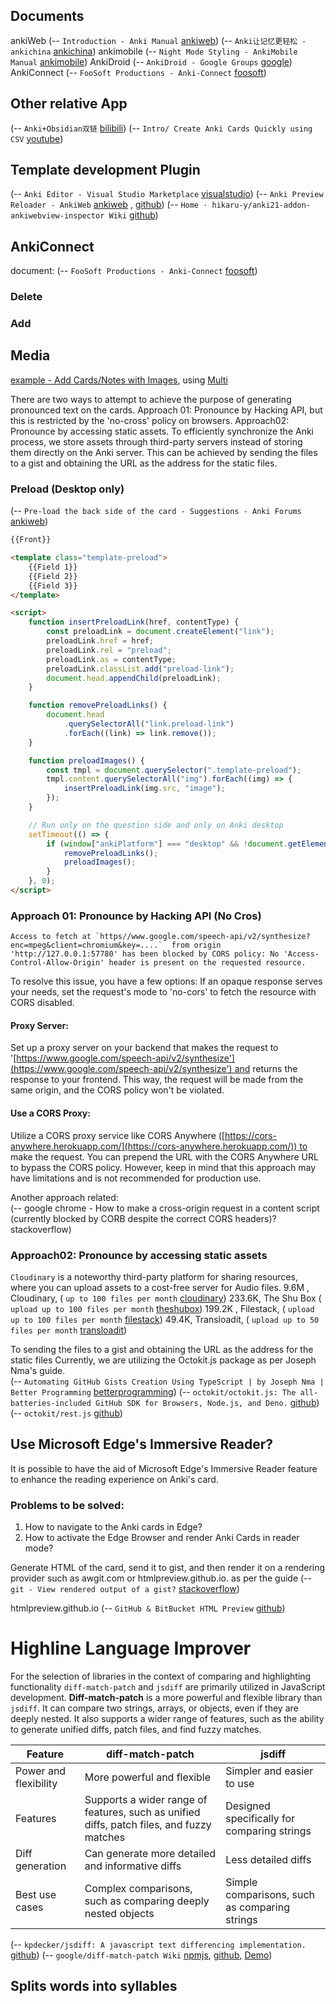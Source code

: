 
## Documents
ankiWeb
(-- `Introduction - Anki Manual` [ankiweb](https://docs.ankiweb.net/intro.html))
(-- `Anki让记忆更轻松 - ankichina` [ankichina](http://www.ankichina.net/manual/anki/#%E6%96%B0%E5%8D%A1%E7%89%87))
ankimobile
(-- `Night Mode Styling - AnkiMobile Manual` [ankimobile](https://docs.ankimobile.net/night-mode.html))
AnkiDroid
(-- `AnkiDroid - Google Groups` [google](https://groups.google.com/g/anki-android))
AnkiConnect
(-- `FooSoft Productions - Anki-Connect` [foosoft](https://foosoft.net/projects/anki-connect/))

## Other relative App 
(-- `Anki+Obsidian双链` [bilibili](https://www.bilibili.com/video/BV1Ch411i7fZ/?t=923))
(-- `Intro/ Create Anki Cards Quickly using CSV` [youtube](https://youtu.be/BwGNP3GXmxg?t=2))

## Template development Plugin
(-- `Anki Editor - Visual Studio Marketplace` [visualstudio](https://marketplace.visualstudio.com/items?itemName=pedro-bronsveld.anki-editor&ssr=false#overview))
(-- `Anki Preview Reloader - AnkiWeb` [ankiweb](https://ankiweb.net/shared/info/571150035) ,   [github](https://github.com/Pedro-Bronsveld/anki-preview-reloader))
(-- `Home · hikaru-y/anki21-addon-ankiwebview-inspector Wiki` [github](https://github.com/hikaru-y/anki21-addon-ankiwebview-inspector/wiki))

## AnkiConnect
document: (-- `FooSoft Productions - Anki-Connect` [foosoft](https://foosoft.net/projects/anki-connect/))
### Delete

### Add


## Media
[example - Add Cards/Notes with Images](https://github.com/FooSoft/anki-connect/issues/158#issuecomment-622669323), using  [Multi](https://foosoft.net/projects/anki-connect/#multi)

There are two ways to attempt to achieve the purpose of generating pronounced text on the cards.
Approach 01: Pronounce by Hacking API, but this is restricted by the 'no-cross' policy on browsers.
Approach02: Pronounce by accessing static assets. To efficiently synchronize the Anki process, we store assets through third-party servers instead of storing them directly on the Anki server. This can be achieved by sending the files to a gist and obtaining the URL as the address for the static files.

### Preload   (Desktop only)
(-- `Pre-load the back side of the card - Suggestions - Anki Forums` [ankiweb](https://forums.ankiweb.net/t/pre-load-the-back-side-of-the-card/9865/8))
```html
{{Front}}

<template class="template-preload">
    {{Field 1}}
    {{Field 2}}
    {{Field 3}}
</template>

<script>
    function insertPreloadLink(href, contentType) {
        const preloadLink = document.createElement("link");
        preloadLink.href = href;
        preloadLink.rel = "preload";
        preloadLink.as = contentType;
        preloadLink.classList.add("preload-link");
        document.head.appendChild(preloadLink);
    }

    function removePreloadLinks() {
        document.head
            .querySelectorAll("link.preload-link")
            .forEach((link) => link.remove());
    }

    function preloadImages() {
        const tmpl = document.querySelector(".template-preload");
        tmpl.content.querySelectorAll("img").forEach((img) => {
            insertPreloadLink(img.src, "image");
        });
    }

    // Run only on the question side and only on Anki desktop
    setTimeout(() => {
        if (window["ankiPlatform"] === "desktop" && !document.getElementById("answer")) {
            removePreloadLinks();
            preloadImages();
        }
    }, 0);
</script>
```

### Approach 01: Pronounce by Hacking API (No Cros)

```
Access to fetch at `https//www.google.com/speech-api/v2/synthesize?enc=mpeg&client=chromium&key=....`  from origin 'http://127.0.0.1:57780' has been blocked by CORS policy: No 'Access-Control-Allow-Origin' header is present on the requested resource. 
```

To resolve this issue, you have a few options:
If an opaque response serves your needs, set the request's mode to 'no-cors' to fetch the resource with CORS disabled.
#### Proxy Server: 
Set up a proxy server on your backend that makes the request to
'[https://www.google.com/speech-api/v2/synthesize'](https://www.google.com/speech-api/v2/synthesize') and returns the response to your frontend. This way, the request will be made from the same origin, and the CORS policy won't be violated.

#### Use a CORS Proxy: 
Utilize a CORS proxy service like CORS Anywhere
([https://cors-anywhere.herokuapp.com/](https://cors-anywhere.herokuapp.com/)) to make the request. You can prepend the URL with the CORS Anywhere URL to bypass the CORS policy. However, keep in mind that this approach may have limitations and is not recommended for production use.

Another approach related:  
(-- google chrome - How to make a cross-origin request in a content script (currently blocked by CORB despite the correct CORS headers)? stackoverflow)

### Approach02: Pronounce by accessing static assets

`Cloudinary` is a noteworthy third-party platform for sharing resources, where you can upload assets to a cost-free server for Audio files.
9.6M , Cloudinary,  ( `up to 100 files per month` [cloudinary](https://cloudinary.com/pricing))
233.6K, The Shu Box  ( `upload up to 100 files per month` [theshubox](https://theshubox.com/))
199.2K , Filestack, ( `upload up to 100 files per month` [filestack](https://www.filestack.com/pricing/#/marketplace))
49.4K, Transloadit,  ( `upload up to 50 files per month`  [transloadit](https://transloadit.com/))

To  sending the files to a gist and obtaining the URL as the address for the static files Currently, we are utilizing the Octokit.js package as per Joseph Nma's guide.  
(-- `Automating GitHub Gists Creation Using TypeScript | by Joseph Nma | Better Programming` [betterprogramming](https://betterprogramming.pub/automate-github-gists-creation-using-typescript-ac1f3fae68c5))
(-- `octokit/octokit.js: The all-batteries-included GitHub SDK for Browsers, Node.js, and Deno.` [github](https://github.com/octokit/octokit.js))
(-- `octokit/rest.js` [github](https://octokit.github.io/rest.js/v19#usage))

## Use Microsoft Edge's Immersive Reader?

It is possible to have the aid of Microsoft Edge's Immersive Reader feature to enhance the reading experience on Anki's card.
### Problems to be solved:
1. How to navigate to the Anki cards in Edge?
2. How to activate the Edge Browser and render Anki Cards in reader mode?

Generate HTML of the card, send it to gist, and then render it on a rendering provider such as awgit.com or htmlpreview.github.io. as per the guide (-- `git - View rendered output of a gist?` [stackoverflow](https://stackoverflow.com/questions/10717169/view-rendered-output-of-a-gist))

htmlpreview.github.io (-- `GitHub & BitBucket HTML Preview` [github](https://htmlpreview.github.io/))


# Highline Language Improver  
For the selection of libraries in the context of comparing and highlighting functionality `diff-match-patch` and `jsdiff` are primarily utilized in JavaScript development. **Diff-match-patch** is a more powerful and flexible library than `jsdiff`. It can compare two strings, arrays, or objects, even if they are deeply nested. It also supports a wider range of features, such as the ability to generate unified diffs, patch files, and find fuzzy matches.

|Feature|diff-match-patch|jsdiff|
|---|---|---|
|Power and flexibility|More powerful and flexible|Simpler and easier to use|
|Features|Supports a wider range of features, such as unified diffs, patch files, and fuzzy matches|Designed specifically for comparing strings|
|Diff generation|Can generate more detailed and informative diffs|Less detailed diffs|
|Best use cases|Complex comparisons, such as comparing deeply nested objects|Simple comparisons, such as comparing strings|

(-- `kpdecker/jsdiff: A javascript text differencing implementation.` [github](https://github.com/kpdecker/jsdiff))
(-- `google/diff-match-patch Wiki`  [npmjs](https://www.npmjs.com/package/diff-match-patch),  [github](https://github.com/google/diff-match-patch/wiki/Language:-JavaScript), [Demo](https://neil.fraser.name/software/diff_match_patch/demos/diff.html))


## Splits words into syllables
